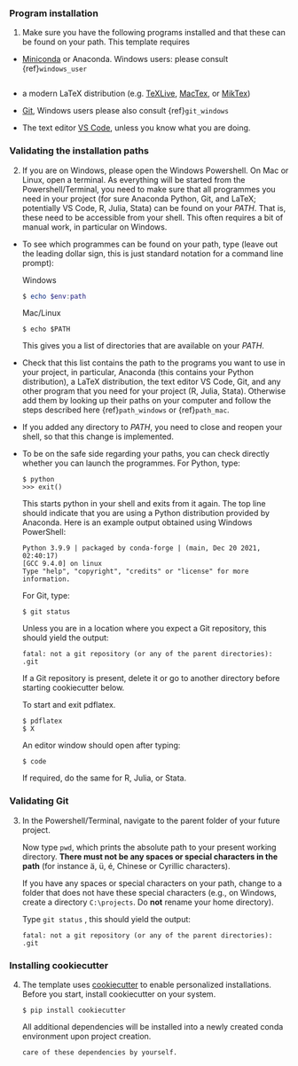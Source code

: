 ### Program installation

1. Make sure you have the following programs installed and that these can be found on
   your path. This template requires

- [Miniconda](http://conda.pydata.org/miniconda.html) or Anaconda. Windows users: please
  consult {ref}`windows_user`

  ```{note} This template is tested with python 3.9 and higher and conda version 22.9
  ```

- a modern LaTeX distribution (e.g. [TeXLive](https://tug.org/texlive/),
  [MacTex](http://tug.org/mactex), or [MikTex](http://miktex.org))

- [Git](https://git-scm.com/downloads), Windows users please also consult
  {ref}`git_windows`

- The text editor [VS Code](https://code.visualstudio.com/), unless you know what you
  are doing.

### Validating the installation paths

2. If you are on Windows, please open the Windows Powershell. On Mac or Linux, open a
   terminal. As everything will be started from the Powershell/Terminal, you need to
   make sure that all programmes you need in your project (for sure Anaconda Python,
   Git, and LaTeX; potentially VS Code, R, Julia, Stata) can be found on your *PATH*.
   That is, these need to be accessible from your shell. This often requires a bit of
   manual work, in particular on Windows.

- To see which programmes can be found on your path, type (leave out the leading dollar
  sign, this is just standard notation for a command line prompt):

  Windows

  ```powershell
  $ echo $env:path
  ```

  Mac/Linux

  ```console
  $ echo $PATH
  ```

  This gives you a list of directories that are available on your *PATH*.

- Check that this list contains the path to the programs you want to use in your
  project, in particular, Anaconda (this contains your Python distribution), a LaTeX
  distribution, the text editor VS Code, Git, and any other program that you need for
  your project (R, Julia, Stata). Otherwise add them by looking up their paths on your
  computer and follow the steps described here {ref}`path_windows` or {ref}`path_mac`.

- If you added any directory to *PATH*, you need to close and reopen your shell, so that
  this change is implemented.

- To be on the safe side regarding your paths, you can check directly whether you can
  launch the programmes. For Python, type:

  ```console
  $ python
  >>> exit()
  ```

  This starts python in your shell and exits from it again. The top line should indicate
  that you are using a Python distribution provided by Anaconda. Here is an example
  output obtained using Windows PowerShell:

  ```text
  Python 3.9.9 | packaged by conda-forge | (main, Dec 20 2021, 02:40:17)
  [GCC 9.4.0] on linux
  Type "help", "copyright", "credits" or "license" for more information.
  ```

  For Git, type:

  ```console
  $ git status
  ```

  Unless you are in a location where you expect a Git repository, this should yield the
  output:

  ```console
  fatal: not a git repository (or any of the parent directories): .git
  ```

  If a Git repository is present, delete it or go to another directory before starting
  cookiecutter below.

  To start and exit pdflatex.

  ```console
  $ pdflatex
  $ X
  ```

  An editor window should open after typing:

  ```console
  $ code
  ```

  If required, do the same for R, Julia, or Stata.

### Validating Git

3. In the Powershell/Terminal, navigate to the parent folder of your future project.

   Now type `pwd`, which prints the absolute path to your present working directory.
   **There must not be any spaces or special characters in the path** (for instance ä,
   ü, é, Chinese or Cyrillic characters).

   If you have any spaces or special characters on your path, change to a folder that
   does not have these special characters (e.g., on Windows, create a directory
   `C:\projects`. Do **not** rename your home directory).

   Type `git status` , this should yield the output:

   ```console
   fatal: not a git repository (or any of the parent directories): .git
   ```

### Installing cookiecutter

4. The template uses [cookiecutter](https://cookiecutter.readthedocs.io/en/latest/) to
   enable personalized installations. Before you start, install cookiecutter on your
   system.

   ```console
   $ pip install cookiecutter
   ```

   All additional dependencies will be installed into a newly created conda environment
   upon project creation.

   ```{warning} If you do not opt for the conda environment later on, you need to take
   care of these dependencies by yourself.
   ```
